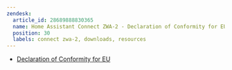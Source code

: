 ```yaml
---
zendesk:
  article_id: 28689888830365
  name: Home Assistant Connect ZWA-2 - Declaration of Conformity for EU
  position: 30
  labels: connect zwa-2, downloads, resources
---
```


- [Declaration of Conformity for EU](/static/docs/connect-zwa-2/)
